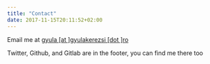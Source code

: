 ```yaml
---
title: "Contact"
date: 2017-11-15T20:11:52+02:00
---
```


Email me at [gyula \[at \]gyulakerezsi \[dot \]ro](mailto:gyula[at]gyulakerezsi[dot]ro)

Twitter, Github, and Gitlab are in the footer, you can find me there too
